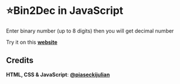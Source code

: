 # ⭐Bin2Dec in JavaScript

Enter binary number (up to 8 digits) then you will get decimal number

Try it on this **[website](https://piaseckijulian.github.io/Bin2Dec/)**

## Credits

**HTML, CSS & JavaScript**: **[@piaseckijulian](https://github.com/piaseckijulian)**

